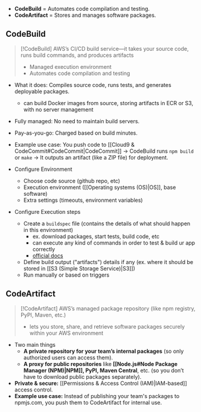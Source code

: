 - **CodeBuild** = Automates code compilation and testing.
- **CodeArtifact** = Stores and manages software packages.
## CodeBuild
>[!CodeBuild]
>AWS’s CI/CD build service—it takes your source code, runs build commands, and produces artifacts
>- Managed execution environment
>- Automates code compilation and testing

- What it does: Compiles source code, runs tests, and generates deployable packages.
	- can build Docker images from source, storing artifacts in ECR or S3, with no server management
- Fully managed: No need to maintain build servers.
- Pay-as-you-go: Charged based on build minutes.
- Example use case: You push code to [[Cloud9 & CodeCommit#CodeCommit|CodeCommit]] → CodeBuild runs `npm build` or `make` → It outputs an artifact (like a ZIP file) for deployment.

- Configure Environment
	- Choose code source (github repo, etc)
	- Execution environment ([[Operating systems (OS)|OS]], base software)
	- Extra settings (timeouts, environment variables)
- Configure Execution steps
	- Create a `buildspec` file (contains the details of what should happen in this environment)
		- ex. download packages, start tests, build code, etc
		- can execute any kind of commands in order to test & build ur app correctly
		- [official docs](https://docs.aws.amazon.com/codebuild/latest/userguide/build-spec-ref.html)
	- Define build output ("artifacts") details if any (ex. where it should be stored in [[S3 (Simple Storage Service)|S3]])
	- Run manually or based on triggers
## CodeArtifact
>[!CodeArtifact]
>AWS’s managed package repository (like npm registry, PyPI, Maven, etc.)
>- lets you store, share, and retrieve software packages securely within your AWS environment

- Two main things
	- **A private repository for your team’s internal packages** (so only authorized users can access them).
	- **A proxy for public repositories** like **[[Node.js#Node Package Manager (NPM)|NPM]], PyPI, Maven Central**, etc. (so you don’t have to download public packages separately).
- **Private & secure:** [[Permissions & Access Control (IAM)|IAM-based]] access control.
- **Example use case:** Instead of publishing your team's packages to npmjs.com, you push them to CodeArtifact for internal use.